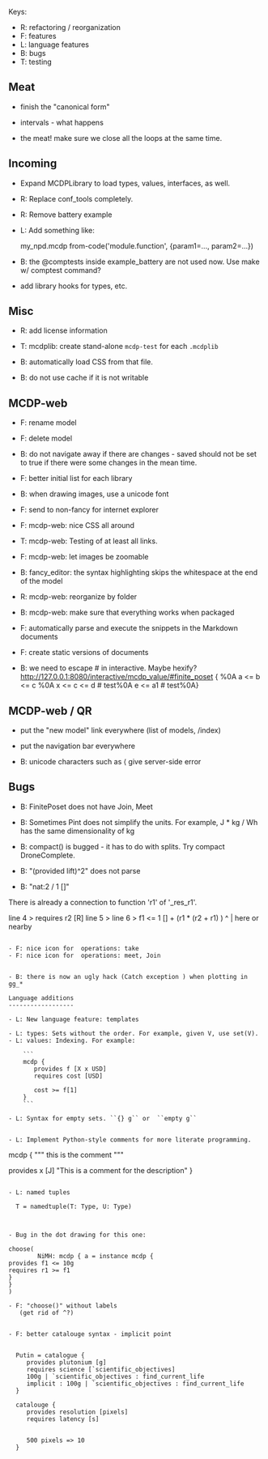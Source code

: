 


Keys:

- R: refactoring / reorganization
- F: features
- L: language features
- B: bugs
- T: testing


Meat
----

- finish the "canonical form"

- intervals - what happens 

- the meat! make sure we close all the loops at the same time.

Incoming
---------

- Expand MCDPLibrary to load types, values, interfaces, as well.

- R: Replace conf_tools completely.
- R: Remove battery example
- L: Add something like:

  my_npd.mcdp
  from-code('module.function', {param1=..., param2=...})


- B: the @comptests inside example_battery are not used now. Use make w/ comptest command?

- add library hooks for types, etc.


Misc
-----

- R: add license information



- T: mcdplib: create stand-alone ``mcdp-test`` for each ``.mcdplib``

- B: automatically load CSS from that file.

- B: do not use cache if it is not writable

MCDP-web
----------


- F: rename model

- F: delete model




- B: do not navigate away if there are changes - saved should not be set 
  to true if there were some changes in the mean time.
  
- F: better initial list for each library

- B: when drawing images, use a unicode font

- F: send to non-fancy for internet explorer

- F: mcdp-web: nice CSS all around

- T: mcdp-web: Testing of at least all links.

- F: mcdp-web: let images be zoomable

- B: fancy_editor: the syntax highlighting skips the whitespace at the end of the model

- R: mcdp-web: reorganize by folder

- B: mcdp-web: make sure that everything works when packaged

- F: automatically parse and execute the snippets in the Markdown documents

- F: create static versions of documents

- B: we need to escape # in interactive. Maybe hexify?
http://127.0.0.1:8080/interactive/mcdp_value/#finite_poset { %0A    a <= b <= c  %0A    x <= c <= d # test%0A    e <= a1 # test%0A}

MCDP-web / QR
-------------

- put the "new model" link everywhere (list of models, /index)
- put the navigation bar everywhere


- B: unicode characters such as ⟨ give server-side error

Bugs
----

- B: FinitePoset does not have Join, Meet

- B: Sometimes Pint does not simplify the units. For example,
      J * kg / Wh has the same dimensionality of kg

- B: compact() is bugged - it has to do with splits. Try compact DroneComplete.

- B: "(provided lift)^2" does not parse
- B: "nat:2 / 1 []"

There is already a connection to function 'r1' of '_res_r1'.


 line  4 >  requires r2 [R]
 line  5 >
 line  6 >  f1  <= 1 [] + (r1 * (r2 + r1)  )
            ^
            |
            here or nearby
``` 

- F: nice icon for  operations: take
- F: nice icon for  operations: meet, Join


- B: there is now an ugly hack (Catch exception ) when plotting in gg_*

Language additions
------------------

- L: New language feature: templates

- L: types: Sets without the order. For example, given V, use set(V).
- L: values: Indexing. For example:

	```
	mcdp {
	   provides f [X x USD]
	   requires cost [USD]

	   cost >= f[1]
	}
	```

- L: Syntax for empty sets. ``{} g`` or  ``empty g`` 


- L: Implement Python-style comments for more literate programming.

```
mcdp {
   """ this is the comment """

  provides x [J] "This is a comment for the description"
}
```

- L: named tuples

  T = namedtuple(T: Type, U: Type)



- Bug in the dot drawing for this one:

choose(
        NiMH: mcdp { a = instance mcdp {
provides f1 <= 10g
requires r1 >= f1
}
}
)

- F: "choose()" without labels
   (get rid of ^?)


- F: better catalouge syntax - implicit point


  Putin = catalogue {
     provides plutonium [g]
     requires science [`scientific_objectives]
     100g | `scientific_objectives : find_current_life
     implicit : 100g | `scientific_objectives : find_current_life
  }

  catalouge { 
     provides resolution [pixels]
     requires latency [s]


     500 pixels => 10
  }












